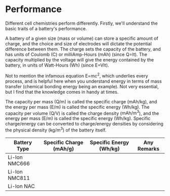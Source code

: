 # Performance
Different cell chemistries perform differently. Firstly, we'll understand the basic traits of a battery's performance. 

A battery of a given size (mass or volume) can store a specific amount of charge, and the choice and size of electrodes will dictate the potential difference between them. The charge sets the capacity of the battery, and has units of Coulomb ($\text{C}$) or milliAmp-Hours ($\text{mAh}$) (since $\text{Q=It}$). The capacity multiplied by the voltage will give the energy contained by the battery, in units of Watt-Hours (Wh) (since $\text{E=VIt}$).

Not to mention the infamous equation $\text{E=mc}^2$, which underlies every process, and is helpful here when you understand energy in terms of mass transfer (chemical bonding energy being an example). Not very essential, but I find that the knowledge comes in handy at times.

The capacity per mass ($\text{Q/m}$) is called the specific charge (mAh/kg), and the energy per mass ($\text{E/m}$) is called the specific energy ($\text{Wh/kg}$). The capacity per volume (Q/V) is called the charge density ($\text{mAh/m}^3$), and the energy per mass ($\text{E/m}$) is called the specific energy ($\text{Wh/kg}$). Specific charge/energy can be converted to charge/energy densities by considering the physical density ($\text{kg/m}^3$) of the battery itself.

| Battery Type | Specific Charge ($\text{mAh/g}$) | Specific Energy ($\text{Wh/kg}$) | Any Remarks |
| ---- | ---- | ---- | ---- |
| Li-Ion NMC666 |  |  |  |
| Li-Ion NMC811 |  |  |  |
| Li-Ion NAC |  |  |  |